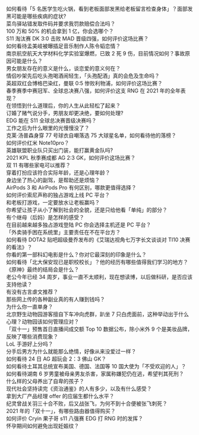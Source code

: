 如何看待「5 名医学生吃火锅，看到老板面部发黑给老板留言检查身体」？面部发黑可能是哪些疾病的症状?  
菜鸟驿站错发取件码并要求我罚款赔偿合法吗？  
100 万和 50% 的机会拿到 1 亿，你会选哪个？  
S11 淘汰赛 DK 3:0 击败 MAD 晋级四强，如何评价这场比赛？  
如何看待孟美岐被曝插足音乐制作人陈令韬恋情？  
南京航空航天大学材料化学实验室爆燃，已致 2 死 9 伤，目前情况如何？事故原因可能是什么？  
男女朋友存在的意义是什么，谈恋爱的意义何在？  
情侣吵架先后吃头孢喝酒闹轻生，「头孢配酒」真的会危及生命吗？  
英超双红会博格巴染红，曼联 0:5 惨败利物浦，如何评价这场比赛？  
春季赛季中赛冠军、全球总决赛八强，如何评价这支 RNG 在 2021 年的全年表现？  
在领悟到什么道理后，你的人生从此轻松了起来？  
订婚了赌气说分手，男朋友却更决绝，要如何处理?  
EDG 能在 S11 全球总决赛晋级决赛吗？  
工作之后为什么眼里的光慢慢没了？  
克莱·汤普森身穿 77 号球衣自嘲落选 75 大球星名单，如何看待他的落榜？  
如何评价红米 Note10pro？  
英雄联盟职业队只买出门装，能打赢黄金队吗?  
2021 KPL 秋季赛成都 AG 2:3  GK，如何评价这场比赛？  
双 11 有哪些家电可以推荐？  
穿着打扮应该符合实际年龄，还是心理年龄？  
身边坐了热心的副驾，是帮助还是烦恼？  
AirPods 3 和 AirPods Pro 有何区别，哪款更值得选择？  
如何评价索尼声称的独占游戏上线 PC 平台？  
和老板打游戏，一定要放水让老板赢吗？  
你希望让孩子从小了解到社会的全貌，还是只给他看「单纯」的部分？  
有个继母（后妈）是怎样的感受？  
在目前越来越多独占游戏登陆 PC 你会选择主机还是 PC 平台？  
「外卖骑手困在系统里」主要责任在不在平台方？  
如何看待 DOTA2 贴吧超级曼乔发布的《艾瑞达视角七万字长文谈谈对 TI10 决赛的看法》？  
你看的第一部科幻电影是什么？你对它最深刻的印象是什么？  
如何看待「北大保安现已是职校校长」？他的经历有哪些值得我们学习的地方？  
《原神》最终的结局会是什么？  
老公今年已经 34 周岁，事业一直不太顺利，现在想读博，以后做科研，是否应该支持他读？  
有没有古言虐文推荐？  
那些网上传的各种副业真的有人赚到钱吗？  
为什么你一直单身？  
北京野生动物园游客擅自下车冲向虎群，趴坐 7 只白虎面前，这种举动出于什么心理？动物园该如何管理应对？  
「双十一」预售首日直播间成交额 Top 10 数据公布，除小米外 9 个是美妆品牌，反映了哪些消费现象？  
LoL 手游好上分吗？  
分手后男方为什么就能那么绝情，好像从来没爱过一样？  
如何看待 24 日 AG 超玩会 2：3 佛山 GK？  
如何看待土耳其总统宣布美国、德国、法国等 10 国大使为「不受欢迎的人」？  
如何看待湖南 6 岁男童被母亲男友杀害，家属称嫌犯仍在逃，希望判其死刑？  
什么样的父母养出了自卑的孩子？  
现代社会坚持读完《资治通鉴》的人有多少，以及有什么感受？  
拿到大厂产品经理 offer 的应届生都什么水平？  
纪灵曾战关羽三十合不败，后又战张飞，为何不到十合便被张飞刺死？  
2021 年的「双十一」，有哪些路由器值得购买？  
如何评价 Cryin 果子哥 s11 八强赛 EDG 打 RNG 时的发挥？  
怀孕期间如何避免出现妊娠纹？  
